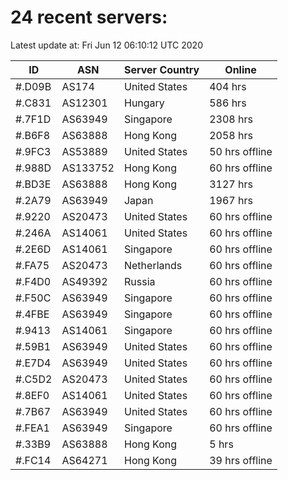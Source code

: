 # 24 recent servers:

Latest update at: Fri Jun 12 06:10:12 UTC 2020

| ID | ASN | Server Country | Online |
| -- | --- | -------------- | ------ |
| #.D09B | AS174 | United States | 404 hrs |
| #.C831 | AS12301 | Hungary | 586 hrs |
| #.7F1D | AS63949 | Singapore | 2308 hrs |
| #.B6F8 | AS63888 | Hong Kong | 2058 hrs |
| #.9FC3 | AS53889 | United States | 50 hrs offline |
| #.988D | AS133752 | Hong Kong | 60 hrs offline |
| #.BD3E | AS63888 | Hong Kong | 3127 hrs |
| #.2A79 | AS63949 | Japan | 1967 hrs |
| #.9220 | AS20473 | United States | 60 hrs offline |
| #.246A | AS14061 | United States | 60 hrs offline |
| #.2E6D | AS14061 | Singapore | 60 hrs offline |
| #.FA75 | AS20473 | Netherlands | 60 hrs offline |
| #.F4D0 | AS49392 | Russia | 60 hrs offline |
| #.F50C | AS63949 | Singapore | 60 hrs offline |
| #.4FBE | AS63949 | Singapore | 60 hrs offline |
| #.9413 | AS14061 | Singapore | 60 hrs offline |
| #.59B1 | AS63949 | United States | 60 hrs offline |
| #.E7D4 | AS63949 | United States | 60 hrs offline |
| #.C5D2 | AS20473 | United States | 60 hrs offline |
| #.8EF0 | AS14061 | United States | 60 hrs offline |
| #.7B67 | AS63949 | United States | 60 hrs offline |
| #.FEA1 | AS63949 | Singapore | 60 hrs offline |
| #.33B9 | AS63888 | Hong Kong | 5 hrs |
| #.FC14 | AS64271 | Hong Kong | 39 hrs offline |


